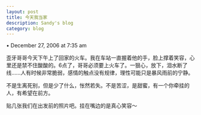 ```yaml
---
layout: post
title: 今天我当家
description: Sandy's blog
category: blog
---
```

• December 27, 2006 at 7:35 am
 
歪牙哥哥今天下午上了回家的火车。我在车站一直握着他的手，脸上撑着笑容，心里还是禁不住酸酸的。6点了，哥哥必须要上火车了。一狠心，放下，泪水断了线……人有时候非常脆弱，感情的触点没有规律，理性可能只是暴风雨前的宁静。

不是生离死别，但是少了什么，怅然若失。不是苦涩，是甜蜜，有一个你牵挂的人，有希望在前方。

贴几张我们在出发前的照片吧。挂在嘴边的是真心笑容～